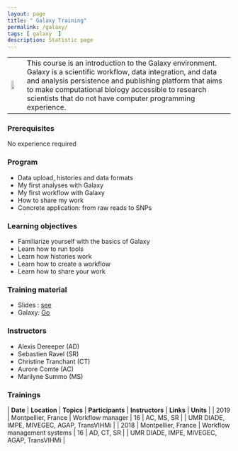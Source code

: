 ```yaml
---
layout: page
title: " Galaxy Training"
permalink: /galaxy/
tags: [ galaxy  ]
description: Statistic page
---
```

<table class="table-contact">
<tr>
<td><img width="60%" src="{{ site.url }}/images/trainings-galaxy.png" alt="" />
</td>
<td>
This course is an introduction to the Galaxy environment. <br/>
Galaxy is a scientific workflow, data integration, and data and analysis persistence and publishing platform that aims to make computational biology accessible to research scientists that do not have computer programming experience. 
</td>
</tr>
</table>

### Prerequisites
No experience required
<div id="colonne1">
<h3>Program</h3>
<ul>
<li> Data upload, histories and data formats</li>
<li> My first analyses with Galaxy</li>
<li> My first workflow with Galaxy</li>
<li> How to share my work</li>
<li> Concrete application: from raw reads to SNPs</li>
</ul>
</div>

<div id="colonne2">
<h3>Learning objectives</h3>
<ul>
<li> Familiarize yourself with the basics of Galaxy </li>
<li> Learn how to run tools </li>
<li> Learn how histories work </li>
<li> Learn how to create a workflow </li>
<li> Learn how to share your work </li>
</ul>
</div>

<div id="colonne3">
<h3>Training material</h3>
<ul>
<li>Slides : <a target="_blank" href="{{ site.url }}files/Galaxy/2019/Galaxy2019.pdf">see</a></li>
<!--<li>Practice : <a target="_blank" href="{{ site.url }}/linux/galaxyPractice">see</a> </li>-->
<li>Galaxy: <a target="_blank" href="http://bioinfo-inter.ird.fr:8080/">Go</a></li>
</ul>
</div>

<div id="nextInline" class="clearfix">
<h3>Instructors</h3>
<ul>
    <li>Alexis Dereeper (AD)</li>
    <li>Sebastien Ravel (SR)</li>
    <li>Christine Tranchant (CT)</li>
    <li>Aurore Comte (AC)</li>
    <li>Marilyne Summo (MS)</li>
</ul>
</div>

### Trainings

| **Date** | **Location** | **Topics** | **Participants** | **Instructors** | **Links** | **Units** |
| 2019 | Montpellier, France | Workflow manager | 16 | AC, MS, SR | | UMR DIADE, IMPE, MIVEGEC, AGAP, TransVIHMi |
| 2018 | Montpellier, France | Workflow management systems | 16 | AD, CT, SR | | UMR DIADE, IMPE, MIVEGEC, AGAP, TransVIHMi |
